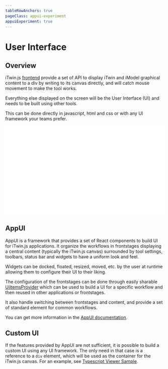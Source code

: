 ```yaml
---
tableRowAnchors: true
pageClass: appui-experiment
appuiExperiment: true
---
```


# User Interface

## Overview

iTwin.js [frontend](../learning/frontend/index.md) provide a set of API to display iTwin and iModel graphical content to a div by writing to its canvas directly, and will catch mouse movement to make the tool works.

Everything else displayed on the screen will be the User Interface (UI) and needs to be built using other tools.

This can be done directly in javascript, html and css or with any UI framework your teams prefer.

![Comparisons between AppUI and a custom UI](./images/comparison.svg)

## AppUI

AppUI is a framework that provides a set of React components to build UI for iTwin.js applications. It organize the workflows in frontstages displaying a central content (typically the iTwin.js canvas) surrounded by tool settings, toolbars, status bar and widgets to have a uniform look and feel.

Widgets can be docked, floated, resized, moved, etc. by the user at runtime allowing them to configure their UI to their liking.

The configuration of the frontstages can be done through easily sharable [UiItemsProvider]($appui-react) which can be used to build a UI for a specific workflow and then reused in other applications or frontstages.

It also handle switching between frontstages and content, and provide a set of standard element for common workflows.

You can get more information in the [AppUI documentation](./appui/index.md).

## Custom UI

If the features provided by AppUI are not sufficient, it is possible to build a custom UI using any UI framework. The only need in that case is a reference to a `div` element, which will be used as the container for the iTwin.js canvas. For an example, see [Typescript Viewer Sample](https://github.com/iTwin/viewer-sample-typescript).
